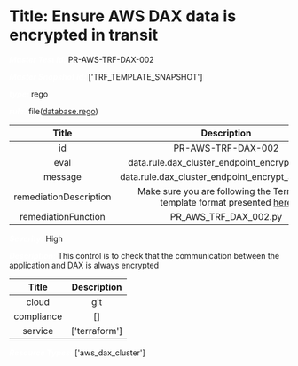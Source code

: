 



# Title: Ensure AWS DAX data is encrypted in transit


***<font color="white">Master Test Id:</font>*** PR-AWS-TRF-DAX-002

***<font color="white">Master Snapshot Id:</font>*** ['TRF_TEMPLATE_SNAPSHOT']

***<font color="white">type:</font>*** rego

***<font color="white">rule:</font>*** file([database.rego])  
  
  
  
  

|Title|Description|
| :---: | :---: |
|id|PR-AWS-TRF-DAX-002|
|eval|data.rule.dax_cluster_endpoint_encrypt_at_rest|
|message|data.rule.dax_cluster_endpoint_encrypt_at_rest_err|
|remediationDescription|Make sure you are following the Terraform template format presented <a href='https://registry.terraform.io/providers/hashicorp/aws/latest/docs/resources/dax_cluster#cluster_endpoint_encryption_type' target='_blank'>here</a>|
|remediationFunction|PR_AWS_TRF_DAX_002.py|


***<font color="white">Severity:</font>*** High

***<font color="white">Description:</font>*** This control is to check that the communication between the application and DAX is always encrypted  
  
  

|Title|Description|
| :---: | :---: |
|cloud|git|
|compliance|[]|
|service|['terraform']|


***<font color="white">Resource Types:</font>*** ['aws_dax_cluster']


[database.rego]: https://github.com/prancer-io/prancer-compliance-test/tree/master/aws/terraform/database.rego
